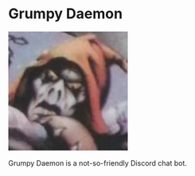# Grumpy Daemon

![Grumpy Daemon](https://github.com/kklopfenstein/grumpy-daemon/blob/main/docs/grumpy-daemon.webp)

Grumpy Daemon is a not-so-friendly Discord chat bot.
